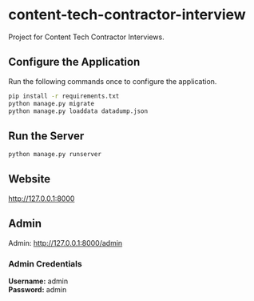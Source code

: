 # content-tech-contractor-interview
Project for Content Tech Contractor Interviews.

## Configure the Application
Run the following commands once to configure the application.
```bash
pip install -r requirements.txt
python manage.py migrate
python manage.py loaddata datadump.json
```

## Run the Server
```bash
python manage.py runserver
```

## Website    
http://127.0.0.1:8000

## Admin
Admin: http://127.0.0.1:8000/admin
### Admin Credentials
**Username:** admin  
**Password:** admin


